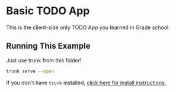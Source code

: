 # Basic TODO App

This is the client-side only TODO App you learned in Grade school.

## Running This Example

Just use trunk from this folder!

```bash
trunk serve --open
```

If you don't have `trunk` installed,
[click here for install instructions.](https://trunkrs.dev/)
